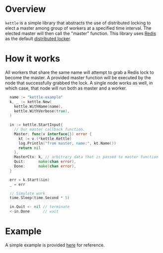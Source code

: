 # Overview
`kettle` is a simple library that abstracts the use of distributed locking to elect a master among group of workers at a specified time interval. The elected master will then call the "master" function. This library uses [Redis](https://redis.io/) as the default [distributed locker](https://redis.io/topics/distlock).

# How it works
All workers that share the same name will attempt to grab a Redis lock to become the master. A provided master function will be executed by the node that successfully grabbed the lock. A single node works as well, in which case, that node will run both as master and a worker.

```go
  name := "kettle-example"
  k, _ := kettle.New(
    kettle.WithName(name),
    kettle.WithVerbose(true),
  )
  
  in := kettle.StartInput{
    // Our master callback function.
    Master: func(v interface{}) error {
      kt := v.(*kettle.Kettle)
      log.Println("from master, name:", kt.Name())
      return nil
    },
    MasterCtx: k, // arbitrary data that is passed to master function
    Quit:      make(chan error),
    Done:      make(chan error),
  }

  err = k.Start(&in)
  _ = err

  // Simulate work
  time.Sleep(time.Second * 5)

  in.Quit <- nil // terminate
  <-in.Done      // wait
```

# Example
A simple example is provided [here](https://github.com/flowerinthenight/kettle/tree/master/examples/simple) for reference.
